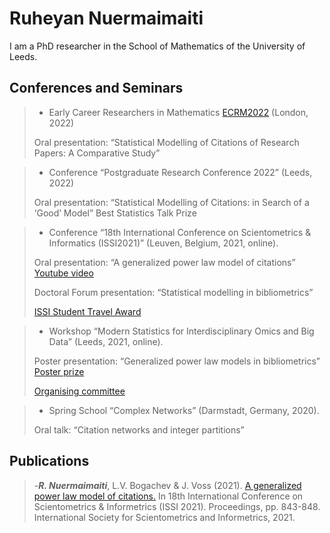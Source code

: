 # Ruheyan Nuermaimaiti

I am a PhD researcher in the School of Mathematics of the University of Leeds. 

## Conferences and Seminars

> - Early Career Researchers in Mathematics [ECRM2022](https://www.homepages.ucl.ac.uk/~ucahwas/ecrm/) (London, 2022)
>
> Oral presentation: “Statistical Modelling of Citations of Research Papers: A Comparative Study”

> - Conference “Postgraduate Research Conference 2022” (Leeds, 2022)
>
> Oral presentation: “Statistical Modelling of Citations: in Search of a ‘Good’ Model” Best Statistics Talk Prize

> - Conference “18th International Conference on Scientometrics & Informatics (ISSI2021)” (Leuven, Belgium, 2021, online).
>
> Oral presentation: “A generalized power law model of citations” [Youtube video](https://www.youtube.com/watch?v=GlT3H774qL8)
>
> Doctoral Forum presentation: “Statistical modelling in bibliometrics”
>
> [ISSI Student Travel Award](https://www.issi-society.org/awards/issi-student-travel-award/)

> - Workshop “Modern Statistics for Interdisciplinary Omics and Big Data” (Leeds, 2021, online).
>
> Poster presentation: “Generalized power law models in bibliometrics” [Poster prize](https://imforfuture.eu/modern-statistics-for-interdisciplinary-omics-and-big-data/)
>
> [Organising committee](https://imforfuture.eu/meeting-committees/)

> - Spring School “Complex Networks” (Darmstadt, Germany, 2020).
>
> Oral talk: “Citation networks and integer partitions”


## Publications

> -***R. Nuermaimaiti***, L.V. Bogachev & J. Voss (2021). [A generalized power law model of citations.](https://eprints.whiterose.ac.uk/179166/) In 18th International Conference on Scientometrics & Informetrics (ISSI 2021). Proceedings, pp. 843-848. International Society for Scientometrics and Informetrics, 2021. 
